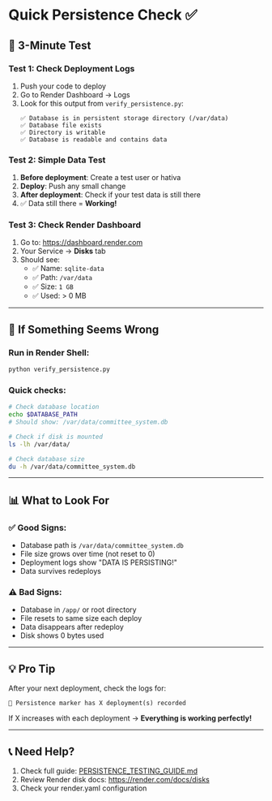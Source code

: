 # Quick Persistence Check ✅

## 🎯 3-Minute Test

### Test 1: Check Deployment Logs
1. Push your code to deploy
2. Go to Render Dashboard → Logs
3. Look for this output from `verify_persistence.py`:
   ```
   ✅ Database is in persistent storage directory (/var/data)
   ✅ Database file exists
   ✅ Directory is writable
   ✅ Database is readable and contains data
   ```

### Test 2: Simple Data Test
1. **Before deployment**: Create a test user or hativa
2. **Deploy**: Push any small change
3. **After deployment**: Check if your test data is still there
4. ✅ Data still there = **Working!**

### Test 3: Check Render Dashboard
1. Go to: https://dashboard.render.com
2. Your Service → **Disks** tab
3. Should see:
   - ✅ Name: `sqlite-data`
   - ✅ Path: `/var/data`
   - ✅ Size: `1 GB`
   - ✅ Used: > 0 MB

---

## 🔧 If Something Seems Wrong

### Run in Render Shell:
```bash
python verify_persistence.py
```

### Quick checks:
```bash
# Check database location
echo $DATABASE_PATH
# Should show: /var/data/committee_system.db

# Check if disk is mounted
ls -lh /var/data/

# Check database size
du -h /var/data/committee_system.db
```

---

## 📊 What to Look For

### ✅ Good Signs:
- Database path is `/var/data/committee_system.db`
- File size grows over time (not reset to 0)
- Deployment logs show "DATA IS PERSISTING!"
- Data survives redeploys

### ⚠️ Bad Signs:
- Database in `/app/` or root directory
- File resets to same size each deploy
- Data disappears after redeploy
- Disk shows 0 bytes used

---

## 💡 Pro Tip

After your next deployment, check the logs for:
```
📝 Persistence marker has X deployment(s) recorded
```

If X increases with each deployment → **Everything is working perfectly!**

---

## 📞 Need Help?

1. Check full guide: [PERSISTENCE_TESTING_GUIDE.md](PERSISTENCE_TESTING_GUIDE.md)
2. Review Render disk docs: https://render.com/docs/disks
3. Check your render.yaml configuration

